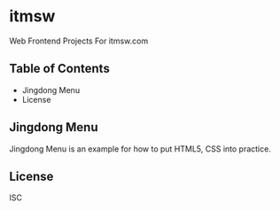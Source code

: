 # itmsw

Web Frontend Projects For itmsw.com

## Table of Contents

- Jingdong Menu
- License


## Jingdong Menu

Jingdong Menu is an example for how to put HTML5, CSS into practice.


## License

ISC
